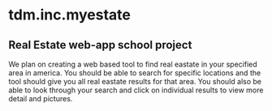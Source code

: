 # tdm.inc.myestate
Real Estate web-app school project 
---
We plan on creating a web based tool to find real eastate in your specified area in america.
You should be able to search for specific locations and the tool should give
you all real eastate results for that area. You should also be able to look through your search 
and click on individual results to view more detail and pictures.
